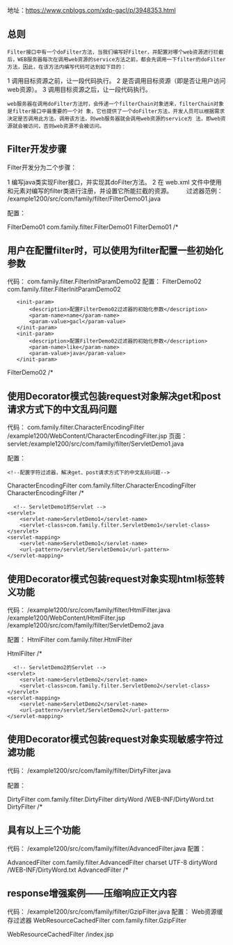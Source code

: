 地址：https://www.cnblogs.com/xdp-gacl/p/3948353.html


## 总则

    Filter接口中有一个doFilter方法，当我们编写好Filter，并配置对哪个web资源进行拦截后，WEB服务器每次在调用web资源的service方法之前，都会先调用一下filter的doFilter方法，因此，在该方法内编写代码可达到如下目的：

1 调用目标资源之前，让一段代码执行。
2 是否调用目标资源（即是否让用户访问web资源）。
3 调用目标资源之后，让一段代码执行。

    web服务器在调用doFilter方法时，会传递一个filterChain对象进来，filterChain对象是filter接口中最重要的一个对 象，它也提供了一个doFilter方法，开发人员可以根据需求决定是否调用此方法，调用该方法，则web服务器就会调用web资源的service方 法，即web资源就会被访问，否则web资源不会被访问。
    
## Filter开发步骤

Filter开发分为二个步骤：

1 编写java类实现Filter接口，并实现其doFilter方法。
2 在 web.xml 文件中使用<filter>和<filter-mapping>元素对编写的filter类进行注册，并设置它所能拦截的资源。
　　过滤器范例：
/example1200/src/com/family/filter/FilterDemo01.java

配置：
  <!--配置过滤器-->
  <filter>
      <filter-name>FilterDemo01</filter-name>
      <filter-class>com.family.filter.FilterDemo01</filter-class>
  </filter>
  
  <!--映射过滤器-->
  <filter-mapping>
      <filter-name>FilterDemo01</filter-name>
      <!--“/*”表示拦截所有的请求 -->
      <url-pattern>/*</url-pattern>
  </filter-mapping>
  
  
## 用户在配置filter时，可以使用<init-param>为filter配置一些初始化参数

代码：
    com.family.filter.FilterInitParamDemo02
配置：
        <!--配置过滤器-->
  <filter>
      <filter-name>FilterDemo02</filter-name>
      <filter-class>com.family.filter.FilterInitParamDemo02</filter-class>
   <!--配置FilterDemo02过滤器的初始化参数-->
       <init-param>
           <description>配置FilterDemo02过滤器的初始化参数</description>
           <param-name>name</param-name>
           <param-value>gacl</param-value>
       </init-param>
       <init-param>
           <description>配置FilterDemo02过滤器的初始化参数</description>
           <param-name>like</param-name>
           <param-value>java</param-value>
       </init-param>
  </filter>
  
  <!--映射过滤器-->
  <filter-mapping>
      <filter-name>FilterDemo02</filter-name>
      <!--“/*”表示拦截所有的请求 -->
      <url-pattern>/*</url-pattern>
  </filter-mapping>
  
## 使用Decorator模式包装request对象解决get和post请求方式下的中文乱码问题
代码：
    com.family.filter.CharacterEncodingFilter
    /example1200/WebContent/CharacterEncodingFilter.jsp 页面：
    servlet:/example1200/src/com/family/filter/ServletDemo1.java
    
配置：
      
    <!--配置字符过滤器，解决get、post请求方式下的中文乱码问题-->
  <filter>
      <filter-name>CharacterEncodingFilter</filter-name>
      <filter-class>com.family.filter.CharacterEncodingFilter</filter-class>
  </filter>
  
  <filter-mapping>
      <filter-name>CharacterEncodingFilter</filter-name>
      <url-pattern>/*</url-pattern>
  </filter-mapping>
  
      <!-- ServletDemo1的Servlet -->
    <servlet>
        <servlet-name>ServletDemo1</servlet-name>
        <servlet-class>com.family.filter.ServletDemo1</servlet-class>
    </servlet>
    <servlet-mapping>
        <servlet-name>ServletDemo1</servlet-name>
        <url-pattern>/servlet/ServletDemo1</url-pattern>
    </servlet-mapping>
    
## 使用Decorator模式包装request对象实现html标签转义功能
代码：
    /example1200/src/com/family/filter/HtmlFilter.java
    /example1200/WebContent/HtmlFilter.jsp
    /example1200/src/com/family/filter/ServletDemo2.java
    
配置：
    <!--配置Html过滤器，转义内容中的html标签-->
  <filter>
      <filter-name>HtmlFilter</filter-name>
      <filter-class>com.family.filter.HtmlFilter</filter-class>
  </filter>
  
  <filter-mapping>
      <filter-name>HtmlFilter</filter-name>
      <url-pattern>/*</url-pattern>
  </filter-mapping>
  
      <!-- ServletDemo2的Servlet -->
    <servlet>
        <servlet-name>ServletDemo2</servlet-name>
        <servlet-class>com.family.filter.ServletDemo2</servlet-class>
    </servlet>
    <servlet-mapping>
        <servlet-name>ServletDemo2</servlet-name>
        <url-pattern>/servlet/ServletDemo2</url-pattern>
    </servlet-mapping>
    
## 使用Decorator模式包装request对象实现敏感字符过滤功能
代码：
    /example1200/src/com/family/filter/DirtyFilter.java
    
配置：
   <!--配置敏感字符过滤器-->
  <filter>
      <filter-name>DirtyFilter</filter-name>
      <filter-class>com.family.filter.DirtyFilter</filter-class>
      <!-- 配置要过滤的敏感字符文件 -->
      <init-param>
         <param-name>dirtyWord</param-name>    
         <param-value>/WEB-INF/DirtyWord.txt</param-value>
    </init-param>
  </filter>
  
  <filter-mapping>
      <filter-name>DirtyFilter</filter-name>
      <url-pattern>/*</url-pattern>
  </filter-mapping>
    
## 具有以上三个功能

代码：
    /example1200/src/com/family/filter/AdvancedFilter.java
配置：

  <!-- AdvancedFilter过滤器同时具有解决中文乱码，转义内容中的html标签，过滤内容中的敏感字符这些功能 -->
  <filter>
      <filter-name>AdvancedFilter</filter-name>
      <filter-class>com.family.filter.AdvancedFilter</filter-class>
      <init-param>
         <param-name>charset</param-name>    
         <param-value>UTF-8</param-value>
    </init-param>
      <init-param>
         <param-name>dirtyWord</param-name>    
         <param-value>/WEB-INF/DirtyWord.txt</param-value>
    </init-param>
  </filter>
  
  <filter-mapping>
      <filter-name>AdvancedFilter</filter-name>
      <url-pattern>/*</url-pattern>
  </filter-mapping>
  
## response增强案例——压缩响应正文内容
代码：
    /example1200/src/com/family/filter/GzipFilter.java
配置：
  <filter>
       <description>Web资源缓存过滤器</description>
      <filter-name>WebResourceCachedFilter</filter-name>
      <filter-class>com.family.filter.GzipFilter</filter-class>
  </filter>
  
  <filter-mapping>
      <filter-name>WebResourceCachedFilter</filter-name>
      <!-- 映射需要缓存输出的JSP页面，这几个页面都只是单纯作为输入UI，不会有太多的变化，因此可以缓存输出 -->
      <url-pattern>/index.jsp</url-pattern>
  </filter-mapping>
    